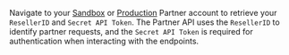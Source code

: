 Navigate to your [Sandbox](https://www.ud-sandbox.com/resellers) or [Production](https://unstoppabledomains.com/resellers) Partner account to retrieve your `ResellerID` and `Secret API Token`. The Partner API uses the `ResellerID` to identify partner requests, and the `Secret API Token` is required for authentication when interacting with the endpoints.
